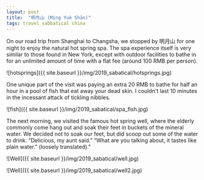 ```yaml
---
layout: post
title:  "明月山 (Míng Yuè Shān)"
tags: travel sabbatical china
---
```


On our road trip from Shanghai to Changsha, we stopped by 明月山 for one night to enjoy the natural hot spring spa. The spa experience itself is very similar to those found in New York, except with outdoor facilities to bathe in for an unlimited amount of time with a flat fee (around 100 RMB per person).

![hotsprings]({{ site.baseurl }}/img/2019_sabatical/hotsprings.jpg)

One unique part of the visit was paying an extra 20 RMB to bathe for half an hour in a pool of fish that eat away your dead skin. I couldn't last 10 minutes in the incessant attack of tickling nibbles.

![fish]({{ site.baseurl }}/img/2019_sabatical/spa_fish.jpg)

The next morning, we visited the famous hot spring well, where the elderly commonly come hang out and soak their feet in buckets of the mineral water. We decided not to soak our feet, but did scoop out some of the water to drink. “Delicious, my aunt said.” “What are you talking about, it tastes like plain water.” (loosely translated)."

![Well]({{ site.baseurl }}/img/2019_sabatical/well.jpg)

![Well]({{ site.baseurl }}/img/2019_sabatical/well2.jpg)